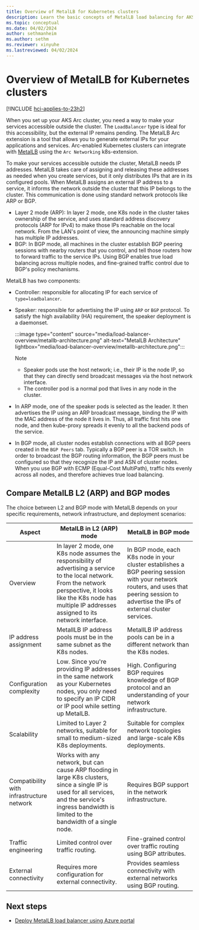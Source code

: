 ```yaml
---
title: Overview of MetalLB for Kubernetes clusters
description: Learn the basic concepts of MetalLB load balancing for AKS enabled by Arc Kubernetes clusters.
ms.topic: conceptual
ms.date: 04/02/2024
author: sethmanheim
ms.author: sethm
ms.reviewer: xinyuhe
ms.lastreviewed: 04/02/2024
---
```


# Overview of MetalLB for Kubernetes clusters

[!INCLUDE [hci-applies-to-23h2](includes/hci-applies-to-23h2.md)]

When you set up your AKS Arc cluster, you need a way to make your services accessible outside the cluster. The `LoadBalancer` type is ideal for this accessibility, but the external IP remains pending. The MetalLB Arc extension is a tool that allows you to generate external IPs for your applications and services. Arc-enabled Kubernetes clusters can integrate with [MetalLB](https://metallb.universe.tf/configuration/) using the `Arc Networking` k8s-extension.

To make your services accessible outside the cluster, MetalLB needs IP addresses. MetalLB takes care of assigning and releasing these addresses as needed when you create services, but it only distributes IPs that are in its configured pools. When MetalLB assigns an external IP address to a service, it informs the network outside the cluster that this IP belongs to the cluster. This communication is done using standard network protocols like ARP or BGP.

- Layer 2 mode (ARP): In layer 2 mode, one K8s node in the cluster takes ownership of the service, and uses standard address discovery protocols (ARP for IPv4) to make those IPs reachable on the local network. From the LAN's point of view, the announcing machine simply has multiple IP addresses.
- BGP: In BGP mode, all machines in the cluster establish BGP peering sessions with nearby routers that you control, and tell those routers how to forward traffic to the service IPs. Using BGP enables true load balancing across multiple nodes, and fine-grained traffic control due to BGP's policy mechanisms.

MetalLB has two components:

- Controller: responsible for allocating IP for each service of `type=loadbalancer`.
- Speaker: responsible for advertising the IP using `ARP` or `BGP` protocol. To satisfy the high availability (HA) requirement, the speaker deployment is a daemonset.

  :::image type="content" source="media/load-balancer-overview/metallb-architecture.png" alt-text="MetalLB Architecture" lightbox="media/load-balancer-overview/metallb-architecture.png":::

  > [!NOTE]
  >
  > - Speaker pods use the host network; i.e., their IP is the node IP, so that they can directly send broadcast messages via the host network interface.
  > - The controller pod is a normal pod that lives in any node in the cluster.

- In ARP mode, one of the speaker pods is selected as the leader. It then advertises the IP using an ARP broadcast message, binding the IP with the MAC address of the node it lives in. Thus, all traffic first hits one node, and then kube-proxy spreads it evenly to all the backend pods of the service.
- In BGP mode, all cluster nodes establish connections with all BGP peers created in the `BGP Peers` tab. Typically a BGP peer is a TOR switch. In order to broadcast the BGP routing information, the BGP peers must be configured so that they recognize the IP and ASN of cluster nodes. When you use BGP with ECMP (Equal-Cost MultiPath), traffic hits evenly across all nodes, and therefore achieves true load balancing.

## Compare MetalLB L2 (ARP) and BGP modes

The choice between L2 and BGP mode with MetalLB depends on your specific requirements, network infrastructure, and deployment scenarios:

| Aspect                      | MetalLB in L2 (ARP) mode          | MetalLB in BGP mode            |
|-----------------------------|----------------------------------|----------------------------------|
| Overview | In layer 2 mode, one K8s node assumes the responsibility of advertising a service to the local network. From the network perspective, it looks like the K8s node has multiple IP addresses assigned to its network interface. | In BGP mode, each K8s node in your cluster establishes a BGP peering session with your network routers, and uses that peering session to advertise the IPs of external cluster services. |
| IP address assignment       | MetallLB IP address pools must be in the same subnet as the K8s nodes.   | MetallLB IP address pools can be in a different network than the K8s nodes. |
| Configuration complexity    | Low. Since you're providing IP addresses in the same network as your Kubernetes nodes, you only need to specify an IP CIDR or IP pool while setting up MetalLB. | High. Configuring BGP requires knowledge of BGP protocol and an understanding of your network infrastructure. |
| Scalability                 | Limited to Layer 2 networks, suitable for small to medium-sized K8s deployments. | Suitable for complex network topologies and large-scale K8s deployments. |
| Compatibility with infrastructure network | Works with any network, but can cause ARP flooding in large K8s clusters, since a single IP is used for all services, and the service's ingress bandwidth is limited to the bandwidth of a single node. | Requires BGP support in the network infrastructure. |
| Traffic engineering         | Limited control over traffic routing. | Fine-grained control over traffic routing using BGP attributes. |
| External connectivity       | Requires more configuration for external connectivity. | Provides seamless connectivity with external networks using BGP routing. |

## Next steps

- [Deploy MetalLB load balancer using Azure portal](deploy-load-balancer-portal.md)
